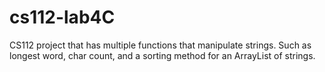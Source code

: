 # cs112-lab4C

CS112 project that has multiple functions that manipulate strings. Such as longest word, char count, and a sorting method for an ArrayList of strings.
